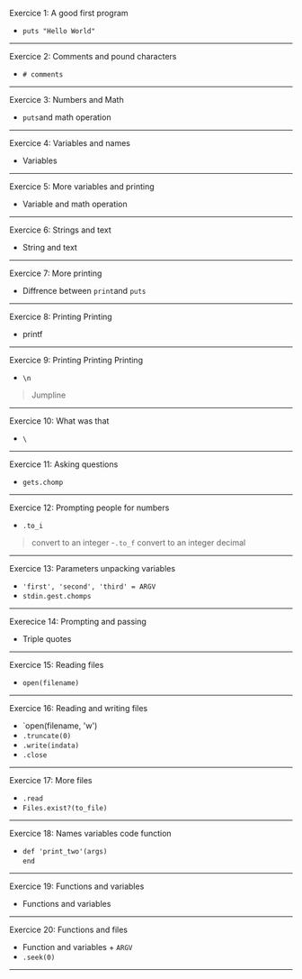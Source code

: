 Exercice 1: A good first program
- `puts "Hello World"`
----------------------------------------------------------------------------------
Exercice 2: Comments and pound characters
- `# comments`
----------------------------------------------------------------------------------
Exercice 3: Numbers and Math
- `puts`and math operation
----------------------------------------------------------------------------------
Exercice 4: Variables and names
- Variables 
----------------------------------------------------------------------------------
Exercice 5: More variables and printing
- Variable and math operation
----------------------------------------------------------------------------------
Exercice 6: Strings and text
- String and text
----------------------------------------------------------------------------------
Exercice 7: More printing
- Diffrence between `print`and `puts`
----------------------------------------------------------------------------------
Exercice 8: Printing Printing
- printf
----------------------------------------------------------------------------------
Exercice 9: Printing Printing Printing
- `\n`
> Jumpline
----------------------------------------------------------------------------------
Exercice 10: What was that
- `\`
----------------------------------------------------------------------------------
Exercice 11: Asking questions
- `gets.chomp`
----------------------------------------------------------------------------------
Exercice 12: Prompting people for numbers
- `.to_i`
> convert to an integer
-`.to_f`
> convert to an integer decimal
----------------------------------------------------------------------------------
Exercice 13: Parameters unpacking variables
- `'first', 'second', 'third' = ARGV`
- `stdin.gest.chomps`
----------------------------------------------------------------------------------
Exerecice 14: Prompting and passing
- Triple quotes
----------------------------------------------------------------------------------
Exercice 15: Reading files
- `open(filename)`
----------------------------------------------------------------------------------
Exercice 16: Reading and writing files
- `open(filename, 'w')
- `.truncate(0)`
- `.write(indata)`
- `.close`
----------------------------------------------------------------------------------
Exercice 17: More files
- `.read`
- `Files.exist?(to_file)`
----------------------------------------------------------------------------------
Exercice 18: Names variables code function
- `def 'print_two'(args)`<br>
`end`
----------------------------------------------------------------------------------
Exercice 19: Functions and variables
- Functions and variables
----------------------------------------------------------------------------------
Exercice 20: Functions and files
- Function and variables + `ARGV`
- `.seek(0)`
----------------------------------------------------------------------------------

